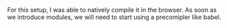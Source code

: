 For this setup, I was able to natively compile it in the browser. As soon as we introduce modules, we will need to start using a precomipler like babel.